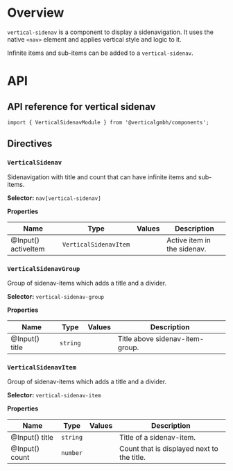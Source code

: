# Overview

`vertical-sidenav` is a component to display a sidenavigation. It uses the native `<nav>` element and applies vertical style and logic to it. 

Infinite items and sub-items can be added to a `vertical-sidenav`.

# API

## API reference for vertical sidenav

`import { VerticalSidenavModule } from '@verticalgmbh/components';`

## Directives

### `VerticalSidenav`

Sidenavigation with title and count that can have infinite items and sub-items.

**Selector:** `nav[vertical-sidenav]`

**Properties**

| Name                | Type                  | Values | Description                 |
|---------------------|-----------------------|--------|-----------------------------|
| @Input() activeItem | `VerticalSidenavItem` |        | Active item in the sidenav. |

### `VerticalSidenavGroup`

Group of sidenav-items which adds a title and a divider.

**Selector:** `vertical-sidenav-group`

**Properties**

| Name           | Type     | Values | Description                     |
|----------------|----------|--------|---------------------------------|
| @Input() title | `string` |        | Title above sidenav-item-group. |

### `VerticalSidenavItem`

Group of sidenav-items which adds a title and a divider.

**Selector:** `vertical-sidenav-item`

**Properties**

| Name           | Type     | Values | Description                                |
|----------------|----------|--------|--------------------------------------------|
| @Input() title | `string` |        | Title of a sidenav-item.                   |
| @Input() count | `number` |        | Count that is displayed next to the title. |
